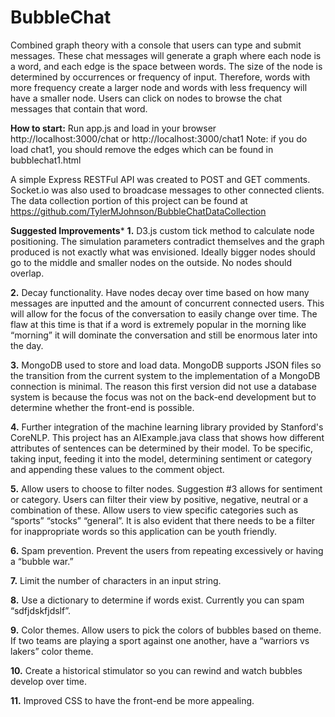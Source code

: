 # BubbleChat

Combined graph theory with a console that users can type and submit messages. These chat messages will generate a graph where each node is a word, and each edge is the space between words. The size of the node is determined by occurrences or frequency of input. Therefore, words with more frequency create a larger node and words with less frequency will have a smaller node. Users can click on nodes to browse the chat messages that contain that word.  

**How to start:**
Run app.js and load in your browser http://localhost:3000/chat
or http://localhost:3000/chat1 
Note: if you do load chat1, you should remove the edges which can be found in bubblechat1.html

A simple Express RESTFul API was created to POST and GET comments. 
Socket.io was also used to broadcase messages to other connected clients.
The data collection portion of this project can be found at https://github.com/TylerMJohnson/BubbleChatDataCollection

**Suggested Improvements***
**1.** D3.js custom tick method to calculate node positioning. The simulation parameters contradict themselves and the graph produced is not exactly what was envisioned. Ideally bigger nodes should go to the middle and smaller nodes on the outside. No nodes should overlap.

**2.** Decay functionality. Have nodes decay over time based on how many messages are inputted and the amount of concurrent connected users. This will allow for the focus of the conversation to easily change over time. The flaw at this time is that if a word is extremely popular in the morning like “morning” it will dominate the conversation and still be enormous later into the day.

**3.** MongoDB used to store and load data. MongoDB supports JSON files so the transition from the current system to the implementation of a MongoDB connection is minimal. The reason this first version did not use a database system is because the focus was not on the back-end development but to determine whether the front-end is possible.

**4.** Further integration of the machine learning library provided by Stanford's CoreNLP. This project has an AIExample.java class that shows how different attributes of sentences can be determined by their model. To be specific, taking input, feeding it into the model, determining sentiment or category and appending these values to the comment object.

**5.** Allow users to choose to filter nodes. Suggestion #3 allows for sentiment or category. Users can filter their view by positive, negative, neutral or a combination of these. Allow users to view specific categories such as “sports” “stocks” “general”. It is also evident that there needs to be a filter for inappropriate words so this application can be youth friendly.

**6.** Spam prevention. Prevent the users from repeating excessively or having a “bubble war.”

**7.** Limit the number of characters in an input string.

**8.** Use a dictionary to determine if words exist. Currently you can spam “sdfjdskfjdslf”.

**9.** Color themes. Allow users to pick the colors of bubbles based on theme. If two teams are playing a sport against one another, have a “warriors vs lakers” color theme.

**10.** Create a historical stimulator so you can rewind and watch bubbles develop over time.

**11.** Improved CSS to have the front-end be more appealing.
